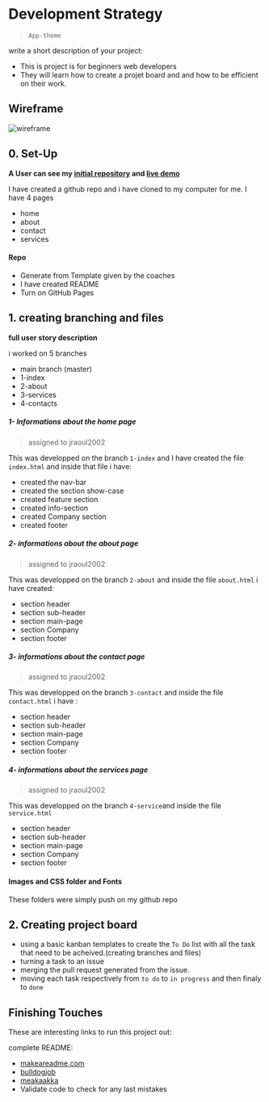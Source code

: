 # Development Strategy

> `App-theme`

write a short description of your project:
- This is project is for beginners web developers
- They will learn how to create a projet board and and how to be efficient on their work.

## Wireframe

<!-- include a wireframe for your project in this repository, and display it here -->
<!-- wireframe.cc is a good site for getting started with wireframes -->
![wireframe](https://jraoul2002.github.io/app-theme/)

## 0. Set-Up

__A User can see my [initial repository](https://github.com/jraoul2002/app-theme) and [live demo]()__

I have created a github repo and i have cloned to my computer for me.
I have 4 pages
- home
- about
- contact
- services

#### Repo

- Generate from Template given by the coaches
- I have created  README
- Turn on GitHub Pages

## 1. __creating branching and files__

__full user story description__



i worked on 5 branches

* main branch (master)
* 1-index
* 2-about
* 3-services
* 4-contacts

##### 1- Informations about the home page



> assigned to jraoul2002

This was developped on the branch `1-index` and I have created the file `index.html` and inside that file i have:
* created the nav-bar
* created the section show-case
* created feature section
* created info-section
* created Company section
* created footer



##### 2- informations about the about page

> assigned to jraoul2002

This was developped on the branch `2-about` and inside the file `about.html` i have created:
* section header
* section sub-header
* section main-page
* section Company
* section footer


##### 3- informations about the contact page

> assigned to jraoul2002 

This was developped on the branch `3-contact` and inside the file `contact.html` i have :
* section header
* section sub-header
* section main-page
* section Company
* section footer


##### 4- informations about the services page

> assigned to jraoul2002

This was developped on the branch `4-service`and inside the file `service.html`
* section header
* section sub-header
* section main-page
* section Company
* section footer

#### Images and CSS folder and Fonts

These  folders were simply push on my github repo 


## 2. Creating project board 

* using a basic kanban templates to create the `To Do` list with all the task that need to be acheived.(creating branches and files)
* turning a task to an issue
* merging the pull request generated from the issue.
* moving each task respectively from `to do` to `in progress` and then finaly to `done`


## Finishing Touches
These are interesting links to run this project out:

 complete README:
  - [makeareadme.com](https://www.makeareadme.com/)
  - [bulldogjob](https://bulldogjob.com/news/449-how-to-write-a-good-readme-for-your-github-project)
  - [meakaakka](https://medium.com/@meakaakka/a-beginners-guide-to-writing-a-kickass-readme-7ac01da88ab3)
- Validate code to check for any last mistakes
